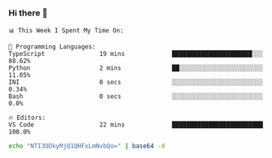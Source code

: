 ### Hi there 👋

<!--START_SECTION:waka-->
```text
📊 This Week I Spent My Time On: 

💬 Programming Languages: 
TypeScript               19 mins             ██████████████████████░░░   88.62% 
Python                   2 mins              ██░░░░░░░░░░░░░░░░░░░░░░░   11.05% 
INI                      0 secs              ░░░░░░░░░░░░░░░░░░░░░░░░░   0.34% 
Bash                     0 secs              ░░░░░░░░░░░░░░░░░░░░░░░░░   0.0%

🔥 Editors: 
VS Code                  22 mins             █████████████████████████   100.0%
```


<!--END_SECTION:waka-->

```bash
echo "NTI3ODkyMjQ1QHFxLmNvbQo=" | base64 -d
```
